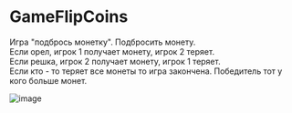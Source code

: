 # GameFlipCoins  
  
Игра "подбрось монетку".
Подбросить монету.  
Если орел, игрок 1 получает монету, игрок 2 теряет.  
Если решка, игрок 2 получает монету, игрок 1 теряет.  
Если кто - то теряет все монеты то игра закончена. Победитель тот у кого больше монет.  
  
![image](https://user-images.githubusercontent.com/72013308/222215457-2a0328e4-58c4-4de1-b58b-b1c91cbf1b68.png)  
